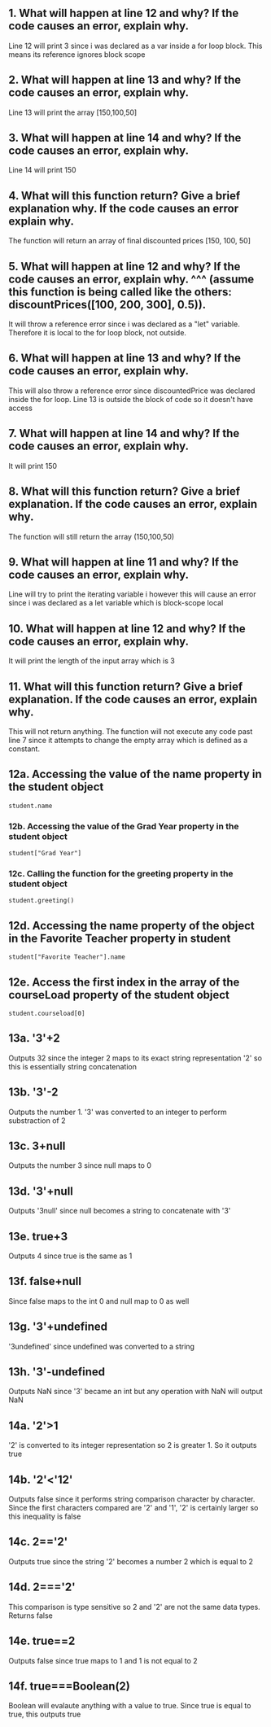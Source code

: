 ## 1. What will happen at line 12 and why? If the code causes an error, explain why. 
Line 12 will print 3 since i was declared as a var inside a for loop block. 
This means its reference ignores block scope

## 2. What will happen at line 13 and why? If the code causes an error, explain why. 
Line 13 will print the array [150,100,50]
 

## 3. What will happen at line 14 and why? If the code causes an error, explain why. 
Line 14 will print 150
 

## 4. What will this function return? Give a brief explanation why. If the code causes an error explain why.
The function will return an array of final discounted prices [150, 100, 50]

## 5. What will happen at line 12 and why?  If the code causes an error, explain why. ^^^ (assume this function is being called like the others: discountPrices([100, 200, 300], 0.5)).
It will throw a reference error since i was declared as a "let" variable. Therefore it is local
to the for loop block, not outside.

## 6. What will happen at line 13 and why? If the code causes an error, explain why. 
This will also throw a reference error since discountedPrice was declared inside the for loop. 
Line 13 is outside the block of code so it doesn't have access

## 7. What will happen at line 14 and why? If the code causes an error, explain why. 
It will print 150

## 8. What will this function return? Give a brief explanation. If the code causes an error, explain why. 
The function will still return the array (150,100,50)

## 9. What will happen at line 11 and why? If the code causes an error, explain why. 
Line will try to print the iterating variable i however this will cause an error since i
was declared as a let variable which is block-scope local

## 10. What will happen at line 12 and why? If the code causes an error, explain why.
It will print the length of the input array which is 3

##  11. What will this function return? Give a brief explanation. If the code causes an error, explain why. 
This will not return anything. The function will not execute any code past line 7 since it attempts
to change the empty array which is defined as a constant.


## 12a. Accessing the value of the name property in the student object
 `student.name`

### 12b. Accessing the value of the Grad Year property in the student object
`student["Grad Year"]`

### 12c. Calling the function for the greeting property in the student object
`student.greeting()`

## 12d. Accessing the name property of the object in the Favorite Teacher property in student
`student["Favorite Teacher"].name`

## 12e. Access the first index in the array of the courseLoad property of the student object
`student.courseload[0]`

## 13a. '3'+2
Outputs 32 since the integer 2 maps to its exact string representation '2' 
so this is essentially string concatenation

## 13b. '3'-2
Outputs the number 1. '3' was converted to an integer to perform substraction of 2

## 13c. 3+null
Outputs the number 3 since null maps to 0

## 13d. '3'+null
Outputs '3null' since null becomes a string to concatenate with '3'

## 13e. true+3
Outputs 4 since true is the same as 1

## 13f. false+null
Since false maps to the int 0 and null map to 0 as well

## 13g. '3'+undefined
'3undefined' since undefined was converted to a string

## 13h. '3'-undefined
Outputs NaN since  '3' became an int but any operation with NaN will output NaN

## 14a. '2'>1
'2' is converted to its integer representation so 2 is greater 1. So it outputs true

## 14b. '2'<'12'
Outputs false since it performs string comparison character by character.
Since the first characters compared are '2' and '1', '2' is certainly larger so this inequality is false

## 14c.  2=='2'
Outputs true since the string '2' becomes a number 2 which is equal to 2

## 14d.  2==='2'
This comparison is type sensitive so 2 and '2' are not the same data types. Returns false

## 14e.  true==2
Outputs false since true maps to 1 and 1 is not equal to 2

## 14f.  true===Boolean(2)
Boolean will evalaute anything with a value to true. Since true is equal to true, this outputs true
